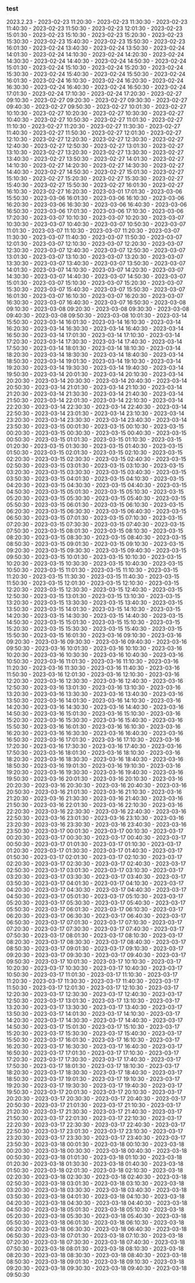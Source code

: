### test
2023.2.23 - 2023-02-23 11:20:30 - 2023-02-23 11:30:30 - 2023-02-23 11:40:30 - 2023-02-23 11:50:30 - 2023-02-23 12:01:30 - 2023-02-23 15:01:30 - 2023-02-23 15:10:30 - 2023-02-23 15:20:30 - 2023-02-23 15:30:30 - 2023-02-23 15:40:30 - 2023-02-23 15:50:30 - 2023-02-23 16:01:30 - 2023-02-24 13:40:30 - 2023-02-24 13:50:30 - 2023-02-24 14:01:30 - 2023-02-24 14:10:30 - 2023-02-24 14:20:30 - 2023-02-24 14:30:30 - 2023-02-24 14:40:30 - 2023-02-24 14:50:30 - 2023-02-24 15:01:30 - 2023-02-24 15:10:30 - 2023-02-24 15:20:30 - 2023-02-24 15:30:30 - 2023-02-24 15:40:30 - 2023-02-24 15:50:30 - 2023-02-24 16:01:30 - 2023-02-24 16:10:30 - 2023-02-24 16:20:30 - 2023-02-24 16:30:30 - 2023-02-24 16:40:30 - 2023-02-24 16:50:30 - 2023-02-24 17:01:30 - 2023-02-24 17:10:30 - 2023-02-24 17:20:30 - 2023-02-27 09:10:30 - 2023-02-27 09:20:30 - 2023-02-27 09:30:30 - 2023-02-27 09:40:30 - 2023-02-27 09:50:30 - 2023-02-27 10:01:30 - 2023-02-27 10:10:30 - 2023-02-27 10:20:30 - 2023-02-27 10:30:30 - 2023-02-27 10:40:30 - 2023-02-27 10:50:30 - 2023-02-27 11:01:30 - 2023-02-27 11:10:30 - 2023-02-27 11:20:30 - 2023-02-27 11:30:30 - 2023-02-27 11:40:30 - 2023-02-27 11:50:30 - 2023-02-27 12:01:30 - 2023-02-27 12:10:30 - 2023-02-27 12:20:30 - 2023-02-27 12:30:30 - 2023-02-27 12:40:30 - 2023-02-27 12:50:30 - 2023-02-27 13:01:30 - 2023-02-27 13:10:30 - 2023-02-27 13:20:30 - 2023-02-27 13:30:30 - 2023-02-27 13:40:30 - 2023-02-27 13:50:30 - 2023-02-27 14:01:30 - 2023-02-27 14:10:30 - 2023-02-27 14:20:30 - 2023-02-27 14:30:30 - 2023-02-27 14:40:30 - 2023-02-27 14:50:30 - 2023-02-27 15:01:30 - 2023-02-27 15:10:30 - 2023-02-27 15:20:30 - 2023-02-27 15:30:30 - 2023-02-27 15:40:30 - 2023-02-27 15:50:30 - 2023-02-27 16:01:30 - 2023-02-27 16:10:30 - 2023-02-27 16:20:30 - 2023-03-01 17:01:30 - 2023-03-06 15:50:30 - 2023-03-06 16:01:30 - 2023-03-06 16:10:30 - 2023-03-06 16:20:30 - 2023-03-06 16:30:30 - 2023-03-06 16:40:30 - 2023-03-06 16:50:30 - 2023-03-06 17:01:30 - 2023-03-06 17:10:30 - 2023-03-06 17:20:30 - 2023-03-07 10:10:30 - 2023-03-07 10:20:30 - 2023-03-07 10:30:30 - 2023-03-07 10:40:30 - 2023-03-07 10:50:30 - 2023-03-07 11:01:30 - 2023-03-07 11:10:30 - 2023-03-07 11:20:30 - 2023-03-07 11:30:30 - 2023-03-07 11:40:30 - 2023-03-07 11:50:30 - 2023-03-07 12:01:30 - 2023-03-07 12:10:30 - 2023-03-07 12:20:30 - 2023-03-07 12:30:30 - 2023-03-07 12:40:30 - 2023-03-07 12:50:30 - 2023-03-07 13:01:30 - 2023-03-07 13:10:30 - 2023-03-07 13:20:30 - 2023-03-07 13:30:30 - 2023-03-07 13:40:30 - 2023-03-07 13:50:30 - 2023-03-07 14:01:30 - 2023-03-07 14:10:30 - 2023-03-07 14:20:30 - 2023-03-07 14:30:30 - 2023-03-07 14:40:30 - 2023-03-07 14:50:30 - 2023-03-07 15:01:30 - 2023-03-07 15:10:30 - 2023-03-07 15:20:30 - 2023-03-07 15:30:30 - 2023-03-07 15:40:30 - 2023-03-07 15:50:30 - 2023-03-07 16:01:30 - 2023-03-07 16:10:30 - 2023-03-07 16:20:30 - 2023-03-07 16:30:30 - 2023-03-07 16:40:30 - 2023-03-07 16:50:30 - 2023-03-08 09:10:30 - 2023-03-08 09:20:30 - 2023-03-08 09:30:30 - 2023-03-08 09:40:30 - 2023-03-08 09:50:30 - 2023-03-08 10:01:30 - 2023-03-14 15:50:30 - 2023-03-14 16:01:30 - 2023-03-14 16:10:30 - 2023-03-14 16:20:30 - 2023-03-14 16:30:30 - 2023-03-14 16:40:30 - 2023-03-14 16:50:30 - 2023-03-14 17:01:30 - 2023-03-14 17:10:30 - 2023-03-14 17:20:30 - 2023-03-14 17:30:30 - 2023-03-14 17:40:30 - 2023-03-14 17:50:30 - 2023-03-14 18:01:30 - 2023-03-14 18:10:30 - 2023-03-14 18:20:30 - 2023-03-14 18:30:30 - 2023-03-14 18:40:30 - 2023-03-14 18:50:30 - 2023-03-14 19:01:30 - 2023-03-14 19:10:30 - 2023-03-14 19:20:30 - 2023-03-14 19:30:30 - 2023-03-14 19:40:30 - 2023-03-14 19:50:30 - 2023-03-14 20:01:30 - 2023-03-14 20:10:30 - 2023-03-14 20:20:30 - 2023-03-14 20:30:30 - 2023-03-14 20:40:30 - 2023-03-14 20:50:30 - 2023-03-14 21:01:30 - 2023-03-14 21:10:30 - 2023-03-14 21:20:30 - 2023-03-14 21:30:30 - 2023-03-14 21:40:30 - 2023-03-14 21:50:30 - 2023-03-14 22:01:30 - 2023-03-14 22:10:30 - 2023-03-14 22:20:30 - 2023-03-14 22:30:30 - 2023-03-14 22:40:30 - 2023-03-14 22:50:30 - 2023-03-14 23:01:30 - 2023-03-14 23:10:30 - 2023-03-14 23:20:30 - 2023-03-14 23:30:30 - 2023-03-14 23:40:30 - 2023-03-14 23:50:30 - 2023-03-15 00:01:30 - 2023-03-15 00:10:30 - 2023-03-15 00:20:30 - 2023-03-15 00:30:30 - 2023-03-15 00:40:30 - 2023-03-15 00:50:30 - 2023-03-15 01:01:30 - 2023-03-15 01:10:30 - 2023-03-15 01:20:30 - 2023-03-15 01:30:30 - 2023-03-15 01:40:30 - 2023-03-15 01:50:30 - 2023-03-15 02:01:30 - 2023-03-15 02:10:30 - 2023-03-15 02:20:30 - 2023-03-15 02:30:30 - 2023-03-15 02:40:30 - 2023-03-15 02:50:30 - 2023-03-15 03:01:30 - 2023-03-15 03:10:30 - 2023-03-15 03:20:30 - 2023-03-15 03:30:30 - 2023-03-15 03:40:30 - 2023-03-15 03:50:30 - 2023-03-15 04:01:30 - 2023-03-15 04:10:30 - 2023-03-15 04:20:30 - 2023-03-15 04:30:30 - 2023-03-15 04:40:30 - 2023-03-15 04:50:30 - 2023-03-15 05:01:30 - 2023-03-15 05:10:30 - 2023-03-15 05:20:30 - 2023-03-15 05:30:30 - 2023-03-15 05:40:30 - 2023-03-15 05:50:30 - 2023-03-15 06:01:30 - 2023-03-15 06:10:30 - 2023-03-15 06:20:30 - 2023-03-15 06:30:30 - 2023-03-15 06:40:30 - 2023-03-15 06:50:30 - 2023-03-15 07:01:30 - 2023-03-15 07:10:30 - 2023-03-15 07:20:30 - 2023-03-15 07:30:30 - 2023-03-15 07:40:30 - 2023-03-15 07:50:30 - 2023-03-15 08:01:30 - 2023-03-15 08:10:30 - 2023-03-15 08:20:30 - 2023-03-15 08:30:30 - 2023-03-15 08:40:30 - 2023-03-15 08:50:30 - 2023-03-15 09:01:30 - 2023-03-15 09:10:30 - 2023-03-15 09:20:30 - 2023-03-15 09:30:30 - 2023-03-15 09:40:30 - 2023-03-15 09:50:30 - 2023-03-15 10:01:30 - 2023-03-15 10:10:30 - 2023-03-15 10:20:30 - 2023-03-15 10:30:30 - 2023-03-15 10:40:30 - 2023-03-15 10:50:30 - 2023-03-15 11:01:30 - 2023-03-15 11:10:30 - 2023-03-15 11:20:30 - 2023-03-15 11:30:30 - 2023-03-15 11:40:30 - 2023-03-15 11:50:30 - 2023-03-15 12:01:30 - 2023-03-15 12:10:30 - 2023-03-15 12:20:30 - 2023-03-15 12:30:30 - 2023-03-15 12:40:30 - 2023-03-15 12:50:30 - 2023-03-15 13:01:30 - 2023-03-15 13:10:30 - 2023-03-15 13:20:30 - 2023-03-15 13:30:30 - 2023-03-15 13:40:30 - 2023-03-15 13:50:30 - 2023-03-15 14:01:30 - 2023-03-15 14:10:30 - 2023-03-15 14:20:30 - 2023-03-15 14:30:30 - 2023-03-15 14:40:30 - 2023-03-15 14:50:30 - 2023-03-15 15:01:30 - 2023-03-15 15:10:30 - 2023-03-15 15:20:30 - 2023-03-15 15:30:30 - 2023-03-15 15:40:30 - 2023-03-15 15:50:30 - 2023-03-15 16:01:30 - 2023-03-16 09:10:30 - 2023-03-16 09:20:30 - 2023-03-16 09:30:30 - 2023-03-16 09:40:30 - 2023-03-16 09:50:30 - 2023-03-16 10:01:30 - 2023-03-16 10:10:30 - 2023-03-16 10:20:30 - 2023-03-16 10:30:30 - 2023-03-16 10:40:30 - 2023-03-16 10:50:30 - 2023-03-16 11:01:30 - 2023-03-16 11:10:30 - 2023-03-16 11:20:30 - 2023-03-16 11:30:30 - 2023-03-16 11:40:30 - 2023-03-16 11:50:30 - 2023-03-16 12:01:30 - 2023-03-16 12:10:30 - 2023-03-16 12:20:30 - 2023-03-16 12:30:30 - 2023-03-16 12:40:30 - 2023-03-16 12:50:30 - 2023-03-16 13:01:30 - 2023-03-16 13:10:30 - 2023-03-16 13:20:30 - 2023-03-16 13:30:30 - 2023-03-16 13:40:30 - 2023-03-16 13:50:30 - 2023-03-16 14:01:30 - 2023-03-16 14:10:30 - 2023-03-16 14:20:30 - 2023-03-16 14:30:30 - 2023-03-16 14:40:30 - 2023-03-16 14:50:30 - 2023-03-16 15:01:30 - 2023-03-16 15:10:30 - 2023-03-16 15:20:30 - 2023-03-16 15:30:30 - 2023-03-16 15:40:30 - 2023-03-16 15:50:30 - 2023-03-16 16:01:30 - 2023-03-16 16:10:30 - 2023-03-16 16:20:30 - 2023-03-16 16:30:30 - 2023-03-16 16:40:30 - 2023-03-16 16:50:30 - 2023-03-16 17:01:30 - 2023-03-16 17:10:30 - 2023-03-16 17:20:30 - 2023-03-16 17:30:30 - 2023-03-16 17:40:30 - 2023-03-16 17:50:30 - 2023-03-16 18:01:30 - 2023-03-16 18:10:30 - 2023-03-16 18:20:30 - 2023-03-16 18:30:30 - 2023-03-16 18:40:30 - 2023-03-16 18:50:30 - 2023-03-16 19:01:30 - 2023-03-16 19:10:30 - 2023-03-16 19:20:30 - 2023-03-16 19:30:30 - 2023-03-16 19:40:30 - 2023-03-16 19:50:30 - 2023-03-16 20:01:30 - 2023-03-16 20:10:30 - 2023-03-16 20:20:30 - 2023-03-16 20:30:30 - 2023-03-16 20:40:30 - 2023-03-16 20:50:30 - 2023-03-16 21:01:30 - 2023-03-16 21:10:30 - 2023-03-16 21:20:30 - 2023-03-16 21:30:30 - 2023-03-16 21:40:30 - 2023-03-16 21:50:30 - 2023-03-16 22:01:30 - 2023-03-16 22:10:30 - 2023-03-16 22:20:30 - 2023-03-16 22:30:30 - 2023-03-16 22:40:30 - 2023-03-16 22:50:30 - 2023-03-16 23:01:30 - 2023-03-16 23:10:30 - 2023-03-16 23:20:30 - 2023-03-16 23:30:30 - 2023-03-16 23:40:30 - 2023-03-16 23:50:30 - 2023-03-17 00:01:30 - 2023-03-17 00:10:30 - 2023-03-17 00:20:30 - 2023-03-17 00:30:30 - 2023-03-17 00:40:30 - 2023-03-17 00:50:30 - 2023-03-17 01:01:30 - 2023-03-17 01:10:30 - 2023-03-17 01:20:30 - 2023-03-17 01:30:30 - 2023-03-17 01:40:30 - 2023-03-17 01:50:30 - 2023-03-17 02:01:30 - 2023-03-17 02:10:30 - 2023-03-17 02:20:30 - 2023-03-17 02:30:30 - 2023-03-17 02:40:30 - 2023-03-17 02:50:30 - 2023-03-17 03:01:30 - 2023-03-17 03:10:30 - 2023-03-17 03:20:30 - 2023-03-17 03:30:30 - 2023-03-17 03:40:30 - 2023-03-17 03:50:30 - 2023-03-17 04:01:30 - 2023-03-17 04:10:30 - 2023-03-17 04:20:30 - 2023-03-17 04:30:30 - 2023-03-17 04:40:30 - 2023-03-17 04:50:30 - 2023-03-17 05:01:30 - 2023-03-17 05:10:30 - 2023-03-17 05:20:30 - 2023-03-17 05:30:30 - 2023-03-17 05:40:30 - 2023-03-17 05:50:30 - 2023-03-17 06:01:30 - 2023-03-17 06:10:30 - 2023-03-17 06:20:30 - 2023-03-17 06:30:30 - 2023-03-17 06:40:30 - 2023-03-17 06:50:30 - 2023-03-17 07:01:30 - 2023-03-17 07:10:30 - 2023-03-17 07:20:30 - 2023-03-17 07:30:30 - 2023-03-17 07:40:30 - 2023-03-17 07:50:30 - 2023-03-17 08:01:30 - 2023-03-17 08:10:30 - 2023-03-17 08:20:30 - 2023-03-17 08:30:30 - 2023-03-17 08:40:30 - 2023-03-17 08:50:30 - 2023-03-17 09:01:30 - 2023-03-17 09:10:30 - 2023-03-17 09:20:30 - 2023-03-17 09:30:30 - 2023-03-17 09:40:30 - 2023-03-17 09:50:30 - 2023-03-17 10:01:30 - 2023-03-17 10:10:30 - 2023-03-17 10:20:30 - 2023-03-17 10:30:30 - 2023-03-17 10:40:30 - 2023-03-17 10:50:30 - 2023-03-17 11:01:30 - 2023-03-17 11:10:30 - 2023-03-17 11:20:30 - 2023-03-17 11:30:30 - 2023-03-17 11:40:30 - 2023-03-17 11:50:30 - 2023-03-17 12:01:30 - 2023-03-17 12:10:30 - 2023-03-17 12:20:30 - 2023-03-17 12:30:30 - 2023-03-17 12:40:30 - 2023-03-17 12:50:30 - 2023-03-17 13:01:30 - 2023-03-17 13:10:30 - 2023-03-17 13:20:30 - 2023-03-17 13:30:30 - 2023-03-17 13:40:30 - 2023-03-17 13:50:30 - 2023-03-17 14:01:30 - 2023-03-17 14:10:30 - 2023-03-17 14:20:30 - 2023-03-17 14:30:30 - 2023-03-17 14:40:30 - 2023-03-17 14:50:30 - 2023-03-17 15:01:30 - 2023-03-17 15:10:30 - 2023-03-17 15:20:30 - 2023-03-17 15:30:30 - 2023-03-17 15:40:30 - 2023-03-17 15:50:30 - 2023-03-17 16:01:30 - 2023-03-17 16:10:30 - 2023-03-17 16:20:30 - 2023-03-17 16:30:30 - 2023-03-17 16:40:30 - 2023-03-17 16:50:30 - 2023-03-17 17:01:30 - 2023-03-17 17:10:30 - 2023-03-17 17:20:30 - 2023-03-17 17:30:30 - 2023-03-17 17:40:30 - 2023-03-17 17:50:30 - 2023-03-17 18:01:30 - 2023-03-17 18:10:30 - 2023-03-17 18:20:30 - 2023-03-17 18:30:30 - 2023-03-17 18:40:30 - 2023-03-17 18:50:30 - 2023-03-17 19:01:30 - 2023-03-17 19:10:30 - 2023-03-17 19:20:30 - 2023-03-17 19:30:30 - 2023-03-17 19:40:30 - 2023-03-17 19:50:30 - 2023-03-17 20:01:30 - 2023-03-17 20:10:30 - 2023-03-17 20:20:30 - 2023-03-17 20:30:30 - 2023-03-17 20:40:30 - 2023-03-17 20:50:30 - 2023-03-17 21:01:30 - 2023-03-17 21:10:30 - 2023-03-17 21:20:30 - 2023-03-17 21:30:30 - 2023-03-17 21:40:30 - 2023-03-17 21:50:30 - 2023-03-17 22:01:30 - 2023-03-17 22:10:30 - 2023-03-17 22:20:30 - 2023-03-17 22:30:30 - 2023-03-17 22:40:30 - 2023-03-17 22:50:30 - 2023-03-17 23:01:30 - 2023-03-17 23:10:30 - 2023-03-17 23:20:30 - 2023-03-17 23:30:30 - 2023-03-17 23:40:30 - 2023-03-17 23:50:30 - 2023-03-18 00:01:30 - 2023-03-18 00:10:30 - 2023-03-18 00:20:30 - 2023-03-18 00:30:30 - 2023-03-18 00:40:30 - 2023-03-18 00:50:30 - 2023-03-18 01:01:30 - 2023-03-18 01:10:30 - 2023-03-18 01:20:30 - 2023-03-18 01:30:30 - 2023-03-18 01:40:30 - 2023-03-18 01:50:30 - 2023-03-18 02:01:30 - 2023-03-18 02:10:30 - 2023-03-18 02:20:30 - 2023-03-18 02:30:30 - 2023-03-18 02:40:30 - 2023-03-18 02:50:30 - 2023-03-18 03:01:30 - 2023-03-18 03:10:30 - 2023-03-18 03:20:30 - 2023-03-18 03:30:30 - 2023-03-18 03:40:30 - 2023-03-18 03:50:30 - 2023-03-18 04:01:30 - 2023-03-18 04:10:30 - 2023-03-18 04:20:30 - 2023-03-18 04:30:30 - 2023-03-18 04:40:30 - 2023-03-18 04:50:30 - 2023-03-18 05:01:30 - 2023-03-18 05:10:30 - 2023-03-18 05:20:30 - 2023-03-18 05:30:30 - 2023-03-18 05:40:30 - 2023-03-18 05:50:30 - 2023-03-18 06:01:30 - 2023-03-18 06:10:30 - 2023-03-18 06:20:30 - 2023-03-18 06:30:30 - 2023-03-18 06:40:30 - 2023-03-18 06:50:30 - 2023-03-18 07:01:30 - 2023-03-18 07:10:30 - 2023-03-18 07:20:30 - 2023-03-18 07:30:30 - 2023-03-18 07:40:30 - 2023-03-18 07:50:30 - 2023-03-18 08:01:30 - 2023-03-18 08:10:30 - 2023-03-18 08:20:30 - 2023-03-18 08:30:30 - 2023-03-18 08:40:30 - 2023-03-18 08:50:30 - 2023-03-18 09:01:30 - 2023-03-18 09:10:30 - 2023-03-18 09:20:30 - 2023-03-18 09:30:30 - 2023-03-18 09:40:30 - 2023-03-18 09:50:30